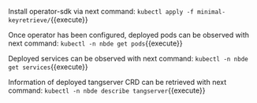 Install operator-sdk via next command:
`kubectl apply -f minimal-keyretrieve/`{{execute}}

Once operator has been configured, deployed pods can be observed with next command:
`kubectl -n nbde get pods`{{execute}}

Deployed services can be observed with next command:
`kubectl -n nbde get services`{{execute}}

Information of deployed tangserver CRD can be retrieved with next command:
`kubectl -n nbde describe tangserver`{{execute}}
